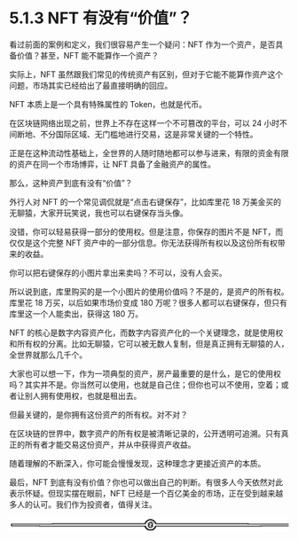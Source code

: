 # 5.1.3 NFT 有没有“价值”？

看过前面的案例和定义，我们很容易产生一个疑问：NFT 作为一个资产，是否具备价值？甚至，NFT 能不能算作一个资产？

实际上，NFT 虽然跟我们常见的传统资产有区别，但对于它能不能算作资产这个问题，市场其实已经给出了最直接明确的回应。

NFT 本质上是一个具有特殊属性的 Token，也就是代币。

在区块链网络出现之前，世界上不存在这样一个不可篡改的平台，可以 24 小时不间断地、不分国际区域、无门槛地进行交易，这是非常关键的一个特性。

正是在这种流动性基础上，全世界的人随时随地都可以参与进来，有限的资金有限的资产在同一个市场博弈，让 NFT 具备了金融资产的属性。

那么，这种资产到底有没有“价值”？

外行人对 NFT 的一个常见调侃就是“点击右键保存”，比如库里花 18 万美金买的无聊猿，大家开玩笑说，我也可以右键保存当头像。

没错，你可以轻易获得一部分的使用权。但是注意，你保存的图片不是 NFT，而仅仅是这个完整 NFT 资产中的一部分信息。你无法获得所有权以及这份所有权带来的收益。

你可以把右键保存的小图片拿出来卖吗？不可以，没有人会买。

所以说到底，库里购买的是一个小图片的使用价值吗？不是的，是资产的所有权。库里花 18 万买，以后如果市场价变成 180 万呢？很多人都可以右键保存，但只有库里这一个人能卖出，获得这 180 万。

NFT 的核心是数字内容资产化，而数字内容资产化的一个关键理念，就是使用权和所有权的分离。比如无聊猿，它可以被无数人复制，但是真正拥有无聊猿的人，全世界就那么几千个。

大家也可以想一下，作为一项典型的资产，房产最重要的是什么，是它的使用权吗？其实并不是。你当然可以使用，也就是自己住；但你也可以不使用，空着；或者让别人拥有使用权，也就是租出去。

但最关键的，是你拥有这份资产的所有权。对不对？

在区块链的世界中，数字资产的所有权是被清晰记录的，公开透明可追溯。只有真正的所有者才能交易这份资产，并从中获得资产收益。

随着理解的不断深入，你可能会慢慢发现，这种理念才更接近资产的本质。

最后，NFT 到底有没有价值？你也可以做出自己的判断。有很多人今天依然对此表示怀疑。但现实摆在眼前，NFT 已经是一个百亿美金的市场，正在受到越来越多人的认可。我们作为投资者，值得关注。

![](img/d2c5514a55bab876d48116f023b6bdd6.png)